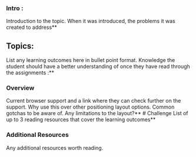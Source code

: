 ### Intro :
>
Introduction to the topic. When it was introduced, the problems it was created to address** 
## Topics:
List any learning outcomes here in bullet point format. Knowledge the student should have a better understanding of once they have read through the assignments :**


### Overview
Current browser support and a link where they can check further on the support.
Why use this over other positioning layout options.
Common gotchas to be aware of.
Any limitations to the layout?** # Challenge
List of up to 3 reading resources that cover the learning outcomes** 
### Additional Resources
Any additional resources worth reading.
